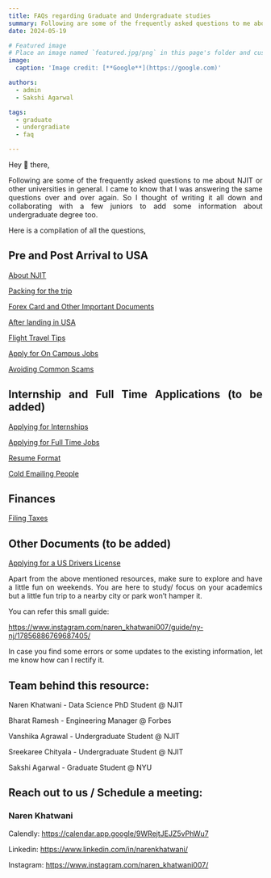 ```yaml
---
title: FAQs regarding Graduate and Undergraduate studies
summary: Following are some of the frequently asked questions to me about NJIT or other universities in general
date: 2024-05-19

# Featured image
# Place an image named `featured.jpg/png` in this page's folder and customize its options here.
image:
  caption: 'Image credit: [**Google**](https://google.com)'

authors:
  - admin
  - Sakshi Agarwal

tags:
  - graduate
  - undergradiate
  - faq

---
```

<div style="text-align: justify;">
Hey 👋 there, 

Following are some of the frequently asked questions to me about NJIT or other universities in general. I came to know that I was answering the same questions over and over again. So I thought of writing it all down and collaborating with a few juniors to add some information about undergraduate degree too.

Here is a compilation of all the questions,

## Pre and Post Arrival to USA

[About NJIT](https://narenkhatwaniblogs.com/blog/about-njit/)

[Packing for the trip](https://narenkhatwaniblogs.com/blog/post-arrival-usa/#packing-for-the-trip)

[Forex Card and Other Important Documents](https://www.notion.so/Forex-Card-and-Other-Important-Documents-446f0c533efc47f293af93ed89d8c652?pvs=21)

[After landing in USA](https://www.notion.so/After-landing-in-USA-c80d18d784b3409fa68f797a1eed6169?pvs=21)

[Flight Travel Tips](https://www.notion.so/Flight-Travel-Tips-49416eed4acc4853863094228248a16b?pvs=21)

[Apply for On Campus Jobs](https://www.notion.so/Apply-for-On-Campus-Jobs-3ce80deb92d54c029c075c9a24274d95?pvs=21)

[Avoiding Common Scams](https://www.notion.so/Avoiding-Common-Scams-deb0882070814b9e8462d4a6688e48f1?pvs=21)

## Internship and Full Time Applications (to be added)

[Applying for Internships](https://www.notion.so/Applying-for-Internships-1188c9b28f5d4232bcee583595d2b86b?pvs=21)

[Applying for Full Time Jobs](https://www.notion.so/Applying-for-Full-Time-Jobs-1c1ba5f6f243405d9960561d82190137?pvs=21)

[Resume Format](https://www.notion.so/Resume-Format-899cae7ace8840b5ae25b688f2439f77?pvs=21)

[Cold Emailing People](https://www.notion.so/Cold-Emailing-People-ca0356ff84b64dcf8a8cdad7fe189227?pvs=21)

## Finances

[Filing Taxes](https://narenkhatwaniblogs.com/blog/filing-taxes/)

## Other Documents (to be added)

[Applying for a US Drivers License](https://www.notion.so/Applying-for-a-US-Drivers-License-639c392d16ed4d07add4cd6996044abe?pvs=21)

Apart from the above mentioned resources, make sure to explore and have a little fun on weekends. You are here to study/ focus on your academics but a little fun trip to a nearby city or park won’t hamper it.

You can refer this small guide:

https://www.instagram.com/naren_khatwani007/guide/ny-nj/17856886769687405/

In case you find some errors or some updates to the existing information, let me know how can I rectify it.

## Team behind this resource:

Naren Khatwani - Data Science PhD Student @ NJIT

Bharat Ramesh - Engineering Manager @ Forbes

Vanshika Agrawal - Undergraduate Student @ NJIT

Sreekaree Chityala - Undergraduate Student @ NJIT

Sakshi Agarwal - Graduate Student @ NYU 

</div>

## Reach out to us / Schedule a meeting:

### Naren Khatwani

Calendly: https://calendar.app.google/9WRejtJEJZ5vPhWu7

Linkedin: https://www.linkedin.com/in/narenkhatwani/

Instagram: https://www.instagram.com/naren_khatwani007/